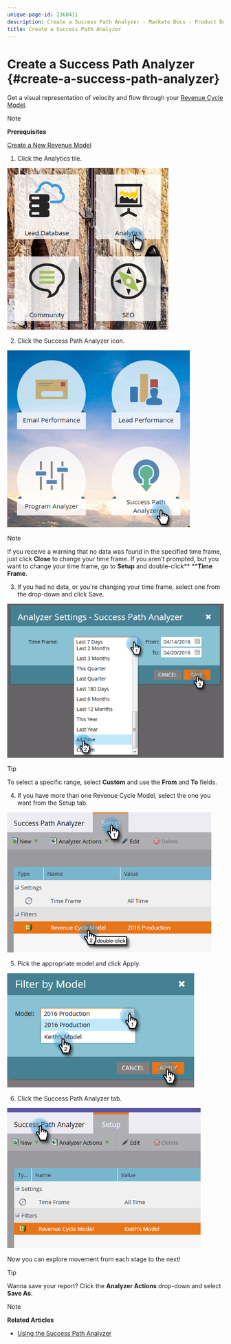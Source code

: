 ```yaml
---
unique-page-id: 2360411
description: Create a Success Path Analyzer - Marketo Docs - Product Documentation
title: Create a Success Path Analyzer
---
```


# Create a Success Path Analyzer {#create-a-success-path-analyzer}

Get a visual representation of velocity and flow through your [Revenue Cycle Model](http://docs.marketo.com/display/docs/revenue+cycle+analytics).

>[!NOTE]
>
>**Prerequisites**
>
>[Create a New Revenue Model](create-a-new-revenue-model.md)

1. Click the Analytics tile.

![](assets/one.png)

2. Click the Success Path Analyzer icon.

![](assets/two.png)

>[!NOTE]
>
>If you receive a warning that no data was found in the specified time frame, just click **Close** to change your time frame. If you aren't prompted, but you want to change your time frame, go to **Setup** and double-click** ****Time Frame**.

3. If you had no data, or you're changing your time frame, select one from the drop-down and click Save.

![](assets/timeframe.png)

>[!TIP]
>
>To select a specific range, select **Custom** and use the **From** and **To** fields. 

4. If you have more than one Revenue Cycle Model, select the one you want from the Setup tab.

![](assets/four.png)

5. Pick the appropriate model and click Apply.

![](assets/five.png)

6. Click the Success Path Analyzer tab.

![](assets/success-tab.png)

Now you can explore movement from each stage to the next!

>[!TIP]
>
>Wanna save your report? Click the **Analyzer Actions** drop-down and select **Save As**.

>[!NOTE]
>
>**Related Articles**
>
>* [Using the Success Path Analyzer](using-the-success-path-analyzer.md)
>

